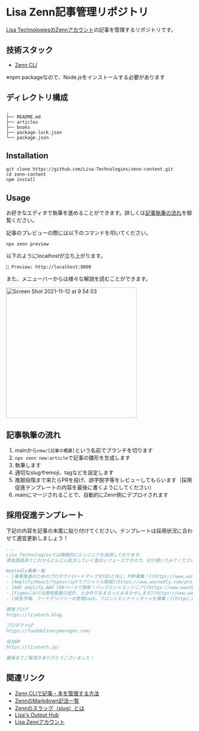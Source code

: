 # Lisa Zenn記事管理リポジトリ
[Lisa TechnologiesのZennアカウント](https://zenn.dev/lisatech)の記事を管理するリポジトリです。

## 技術スタック
- [Zenn CLI](https://zenn.dev/zenn/articles/zenn-cli-guide)

※npm packageなので、Node.jsをインストールする必要があります

## ディレクトリ構成
```
.
├── README.md
├── articles
├── books
├── package-lock.json
└── package.json
```
## Installation
```
git clone https://github.com/Lisa-Technologies/zenn-content.git
cd zenn-content
npm install
```
## Usage
お好きなエディタで執筆を進めることができます。詳しくは[記事執筆の流れ](#writing)を御覧ください。

記事のプレビューの際には以下のコマンドを叩いてください。
```
npx zenn preview
```
以下のようにlocalhostが立ち上がります。
```
👀 Preview: http://localhost:8000
```

また、メニューバーからは様々な解説を読むことができます。


<img width="352" alt="Screen Shot 2021-11-12 at 9 54 03" src="https://user-images.githubusercontent.com/51704330/141393723-0f5df8bb-ba83-43aa-bd6d-99cd3817a345.png">

<h2 id='writing'>記事執筆の流れ</h2>

1. mainから`new/[記事の概要]`という名前でブランチを切ります
2. `npx zenn new:article`で記事の雛形を生成します
3. 執筆します
4. 適切なslugやemoji、tagなどを設定します
5. 推敲段階まで来たらPRを投げ、誤字脱字等をレビューしてもらいます（採用促進テンプレートの内容を最後に書くようにしてください）
6. mainにマージされることで、自動的にZenn側にデプロイされます

## 採用促進テンプレート
下記の内容を記事の末尾に貼り付けてください。テンプレートは採用状況に合わせて適宜更新しましょう！
```md
---
Lisa Technologiesでは積極的にエンジニアを採用しております。
資金調達済でこれからどんどん拡大していく面白いフェーズですので、ぜひ覗いてみてください！

Wantedly募集一覧
- [事業推進のためのプロダクトロードマップをCEOと共に、PdM募集！](https://www.wantedly.com/projects/753234)
- [Amplify/React/Typescriptでアジャイル開発](https://www.wantedly.com/projects/765141)
- [AWS Amplify,AWS CDKベースで開発！バックエンドエンジニア](https://www.wantedly.com/projects/752467)
- [Figmaにおける開発基盤の設計、土台作りをまるっとおまかせします](https://www.wantedly.com/projects/766407)
- [成長市場、フードデリバリーの管理SaaS。フロントエンドインターンを募集！](https://www.wantedly.com/projects/752452)

開発ブログ
https://lisatech.blog

プロダクトLP
https://fooddeliverymanager.com/

会社HP
https://lisatech.jp/

最後までご覧頂きありがとうございました！
```

## 関連リンク

- [Zenn CLIで記事・本を管理する方法](https://zenn.dev/zenn/articles/zenn-cli-guide)
- [ZennのMarkdown記法一覧](https://zenn.dev/zenn/articles/markdown-guide)
- [Zennのスラッグ（slug）とは](https://zenn.dev/zenn/articles/what-is-slug)
- [Lisa's Output Hub]()
- [Lisa Zennアカウント](https://zenn.dev/lisatech)
